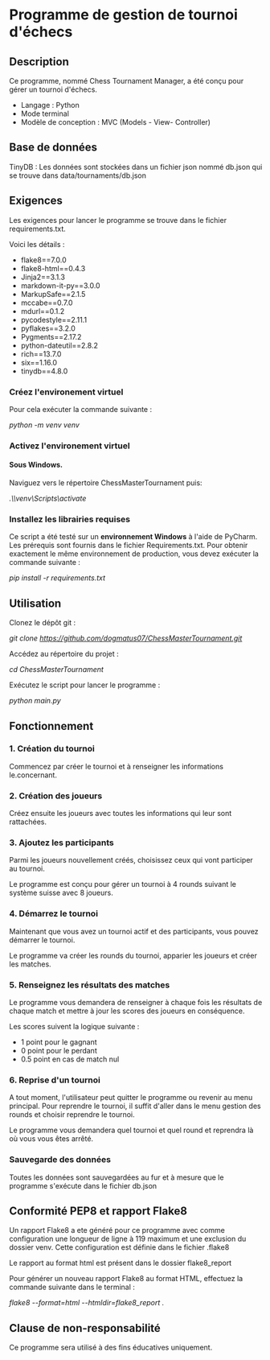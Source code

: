 # Programme de gestion de tournoi d'échecs 

## Description
Ce programme, nommé  Chess Tournament Manager, a été conçu pour gérer un tournoi d'échecs.

+ Langage : Python
+ Mode terminal
+ Modèle de conception : MVC (Models - View- Controller)

## Base de données
TinyDB : Les données sont stockées dans un fichier json nommé db.json qui se trouve dans data/tournaments/db.json

## Exigences

Les exigences pour lancer le programme se trouve dans le fichier requirements.txt. 

Voici les détails : 

+ flake8==7.0.0
+ flake8-html==0.4.3
+ Jinja2==3.1.3
+ markdown-it-py==3.0.0
+ MarkupSafe==2.1.5
+ mccabe==0.7.0
+ mdurl==0.1.2
+ pycodestyle==2.11.1
+ pyflakes==3.2.0
+ Pygments==2.17.2
+ python-dateutil==2.8.2
+ rich==13.7.0
+ six==1.16.0
+ tinydb==4.8.0

### Créez l'environement virtuel 

Pour cela exécuter la commande suivante : 

*python -m venv venv*

### Activez l'environement virtuel
#### Sous Windows.

Naviguez vers le répertoire ChessMasterTournament puis:

*.\\\venv\Scripts\activate*

### Installez les librairies requises
Ce script a été testé sur un **environnement Windows** à l'aide de PyCharm.  Les prérequis sont fournis dans le fichier Requirements.txt.  Pour obtenir exactement le même environnement de production, vous devez exécuter la commande suivante :

*pip install -r requirements.txt*

## Utilisation

Clonez le dépôt git :

*git clone https://github.com/dogmatus07/ChessMasterTournament.git*

Accédez au répertoire du projet :

*cd ChessMasterTournament*

Exécutez le script pour lancer le programme :

*python main.py*

## Fonctionnement

### 1. Création du tournoi

Commencez par créer le tournoi et à renseigner les informations le.concernant.
 
### 2. Création des joueurs
Créez ensuite les joueurs avec toutes les informations qui leur sont rattachées. 

### 3. Ajoutez les participants
Parmi les joueurs nouvellement créés, choisissez ceux qui vont participer au tournoi. 

Le programme est conçu pour gérer un tournoi à 4 rounds suivant le système suisse avec 8 joueurs. 

### 4. Démarrez le tournoi
Maintenant que vous avez un tournoi actif et des participants, vous pouvez démarrer le tournoi. 

Le programme va créer les rounds du tournoi, apparier les joueurs et créer les matches. 

### 5. Renseignez les résultats des matches
Le programme vous demandera de renseigner à chaque fois les résultats de chaque match et mettre à jour les scores des joueurs en conséquence. 

Les scores suivent la logique suivante : 
+ 1 point pour le gagnant
+ 0 point pour le perdant
+ 0.5 point en cas de match nul

### 6. Reprise d'un tournoi
A tout moment, l'utilisateur peut quitter le programme ou revenir au menu principal. Pour reprendre le tournoi, il suffit d'aller dans le menu gestion des rounds et choisir reprendre le tournoi. 

Le programme vous demandera quel tournoi et quel round et reprendra là où vous vous êtes arrêté. 

### Sauvegarde des données

Toutes les données sont sauvegardées au fur et à mesure que le programme s'exécute dans le fichier db.json

## Conformité PEP8 et rapport Flake8

Un rapport Flake8 a ete généré pour ce programme avec comme configuration une longueur de ligne à 119 maximum et une exclusion du dossier venv.
Cette configuration est définie dans le fichier .flake8

Le rapport au format html est présent dans le dossier flake8_report

Pour générer un nouveau rapport Flake8 au format HTML, effectuez la commande suivante dans le terminal : 

*flake8 --format=html --htmldir=flake8_report .*

## Clause de non-responsabilité
Ce programme sera utilisé à des fins éducatives uniquement.
